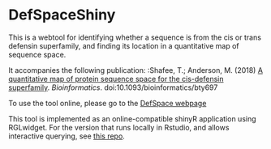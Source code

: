 # DefSpaceShiny

This is a webtool for identifying whether a sequence is from the cis or trans defensin superfamily, and finding its location in a quantitative map of sequence space.

It accompanies the following publication:
:Shafee, T.; Anderson, M. (2018) [A quantitative map of protein sequence space for the cis-defensin superfamily](https://academic.oup.com/bioinformatics/advance-article/doi/10.1093/bioinformatics/bty697/5068591). _Bioinformatics_. doi:10.1093/bioinformatics/bty697

To use the tool online, please go to the [DefSpace webpage](https://ts404.shinyapps.io/DefSpace)

This tool is implemented as an online-compatible shinyR application using RGLwidget. For the version that runs locally in Rstudio, and allows interactive querying, see [this repo](https://github.com/TS404/DefSpace).

